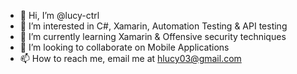 - 👋 Hi, I’m @lucy-ctrl
- 👀 I’m interested in C#, Xamarin, Automation Testing & API testing
- 🌱 I’m currently learning Xamarin & Offensive security techniques
- 💞️ I’m looking to collaborate on Mobile Applications
- 📫 How to reach me, email me at hlucy03@gmail.com

<!---
lucy-ctrl/lucy-ctrl is a ✨ special ✨ repository because its `README.md` (this file) appears on your GitHub profile.
You can click the Preview link to take a look at your changes.
--->
